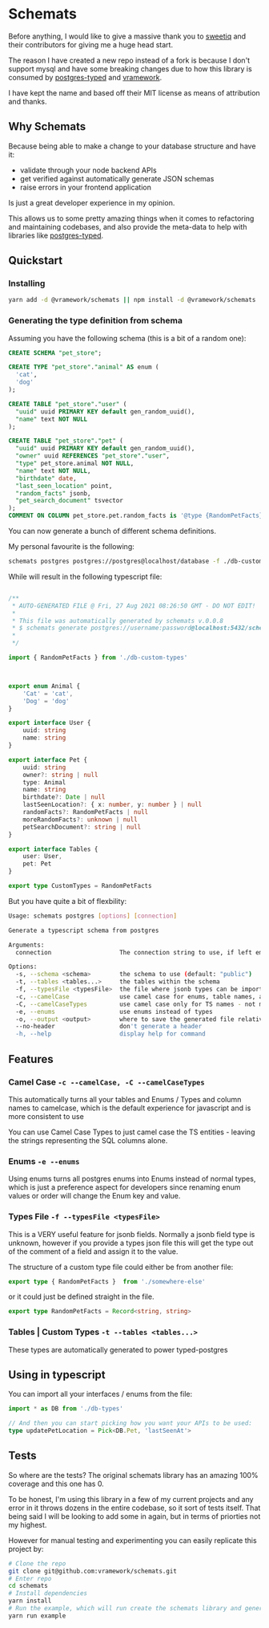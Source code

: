 # Schemats

Before anything, I would like to give a massive thank you to [sweetiq](https://www.npmjs.com/package/schemats) and their contributors for giving me a huge head start.

The reason I have created a new repo instead of a fork is because I don't support mysql and have some breaking changes due to how this library is consumed by [postgres-typed](https://github.com/vramework/postgres-typed) and [vramework](https://vramework.io/).

I have kept the name and based off their MIT license as means of attribution and thanks.

## Why Schemats

Because being able to make a change to your database structure and have it:

- validate through your node backend APIs
- get verified against automatically generate JSON schemas
- raise errors in your frontend application 

Is just a great developer experience in my opinion.

This allows us to some pretty amazing things when it comes to refactoring and maintaining codebases, and
also provide the meta-data to help with libraries like [postgres-typed](https://github.com/vramework/postgres-typed). 

## Quickstart

### Installing

```bash
yarn add -d @vramework/schemats || npm install -d @vramework/schemats
```

### Generating the type definition from schema

Assuming you have the following schema (this is a bit of a random one):

```sql
CREATE SCHEMA "pet_store";

CREATE TYPE "pet_store"."animal" AS enum (
  'cat',
  'dog'
);

CREATE TABLE "pet_store"."user" (
  "uuid" uuid PRIMARY KEY default gen_random_uuid(),
  "name" text NOT NULL
);

CREATE TABLE "pet_store"."pet" (
  "uuid" uuid PRIMARY KEY default gen_random_uuid(),
  "owner" uuid REFERENCES "pet_store"."user",
  "type" pet_store.animal NOT NULL,
  "name" text NOT NULL,
  "birthdate" date,
  "last_seen_location" point,
  "random_facts" jsonb,
  "pet_search_document" tsvector
);
COMMENT ON COLUMN pet_store.pet.random_facts is '@type {RandomPetFacts}';
```

You can now generate a bunch of different schema definitions.

My personal favourite is the following:

```bash
schemats postgres postgres://postgres@localhost/database -f ./db-custom-types.ts -s pet_store -c -e -o db-types.ts
```

While will result in the following typescript file: 

```typescript

/**
 * AUTO-GENERATED FILE @ Fri, 27 Aug 2021 08:26:50 GMT - DO NOT EDIT!
 *
 * This file was automatically generated by schemats v.0.0.8
 * $ schemats generate postgres://username:password@localhost:5432/schemats -C -s pet_store
 *
 */

import { RandomPetFacts } from './db-custom-types'



export enum Animal {
	'Cat' = 'cat',
	'Dog' = 'dog' 
}

export interface User { 
	uuid: string
	name: string 
}

export interface Pet { 
	uuid: string
	owner?: string | null
	type: Animal
	name: string
	birthdate?: Date | null
	lastSeenLocation?: { x: number, y: number } | null
	randomFacts?: RandomPetFacts | null
	moreRandomFacts?: unknown | null 
	petSearchDocument?: string | null
}

export interface Tables {
    user: User,
	pet: Pet
}

export type CustomTypes = RandomPetFacts
```

But you have quite a bit of flexbility:

```bash
Usage: schemats postgres [options] [connection]

Generate a typescript schema from postgres

Arguments:
  connection                   The connection string to use, if left empty will use env variables

Options:
  -s, --schema <schema>        the schema to use (default: "public")
  -t, --tables <tables...>     the tables within the schema
  -f, --typesFile <typesFile>  the file where jsonb types can be imported from
  -c, --camelCase              use camel case for enums, table names, and column names
  -C, --camelCaseTypes         use camel case only for TS names - not modifying the column names
  -e, --enums                  use enums instead of types
  -o, --output <output>        where to save the generated file relative to the current working directory
  --no-header                  don't generate a header
  -h, --help                   display help for command
```

## Features

### Camel Case `-c --camelCase, -C --camelCaseTypes`

This automatically turns all your tables and Enums / Types and column names to camelcase, which is the default
experience for javascript and is more consistent to use

You can use Camel Case Types to just camel case the TS entities - leaving the strings representing 
the SQL columns alone.

### Enums `-e --enums`

Using enums turns all postgres enums into Enums instead of normal types, which is just a
preference aspect for developers since renaming enum values or order will change the Enum
key and value.

### Types File `-f --typesFile <typesFile>`

This is a VERY useful feature for jsonb fields. Normally a jsonb field type is unknown, 
however if you provide a types json file this will get the type out of the comment 
of a field and assign it to the value.

The structure of a custom type file could either be from another file:

```typescript
export type { RandomPetFacts }  from './somewhere-else'
```

or it could just be defined straight in the file.

```typescript
export type RandomPetFacts = Record<string, string>
```

### Tables | Custom Types `-t --tables <tables...>`

These types are automatically generated to power typed-postgres

## Using in typescript

You can import all your interfaces / enums from the file:

```typescript
import * as DB from './db-types'

// And then you can start picking how you want your APIs to be used:
type updatePetLocation = Pick<DB.Pet, 'lastSeenAt'>
```

## Tests

So where are the tests? The original schemats library has an amazing 100% coverage and this one has 0.

To be honest, I'm using this library in a few of my current projects and any error in it throws dozens 
in the entire codebase, so it sort of tests itself. That being said I will be looking to add some in again,
but in terms of priorties not my highest.

However for manual testing and experimenting you can easily replicate this project by:

```bash
# Clone the repo
git clone git@github.com:vramework/schemats.git
# Enter repo
cd schemats
# Install dependencies
yarn install
# Run the example, which will run create the schemats library and generate the db-types library
yarn run example
```

